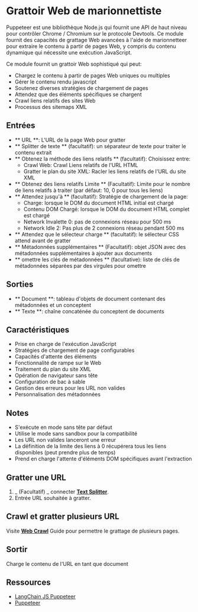 # Grattoir Web de marionnettiste

Puppeteer est une bibliothèque Node.js qui fournit une API de haut niveau pour contrôler Chrome / Chromium sur le protocole Devtools. Ce module fournit des capacités de grattage Web avancées à l'aide de marionnetteer pour extraire le contenu à partir de pages Web, y compris du contenu dynamique qui nécessite une exécution JavaScript.

Ce module fournit un grattoir Web sophistiqué qui peut:
- Chargez le contenu à partir de pages Web uniques ou multiples
- Gérer le contenu rendu javascript
- Soutenez diverses stratégies de chargement de pages
- Attendez que des éléments spécifiques se chargent
- Crawl liens relatifs des sites Web
- Processus des sitemaps XML

## Entrées

- ** URL **: L'URL de la page Web pour gratter
- ** Splitter de texte ** (facultatif): un séparateur de texte pour traiter le contenu extrait
- ** Obtenez la méthode des liens relatifs ** (facultatif): Choisissez entre:
  - Crawl Web: Crawl Liens relatifs de l'URL HTML
  - Gratter le plan du site XML: Racler les liens relatifs de l'URL du site XML
- ** Obtenez des liens relatifs Limite ** (Facultatif): Limite pour le nombre de liens relatifs à traiter (par défaut: 10, 0 pour tous les liens)
- ** Attendez jusqu'à ** (facultatif): Stratégie de chargement de la page:
  - Charge: lorsque le DOM du document HTML initial est chargé
  - Contenu DOM Chargé: lorsque le DOM du document HTML complet est chargé
  - Network Invalette 0: pas de connexions réseau pour 500 ms
  - Network Idle 2: Pas plus de 2 connexions réseau pendant 500 ms
- ** Attendez que le sélecteur charge ** (facultatif): le sélecteur CSS attend avant de gratter
- ** Métadonnées supplémentaires ** (Facultatif): objet JSON avec des métadonnées supplémentaires à ajouter aux documents
- ** omettre les clés de métadonnées ** (facultative): liste de clés de métadonnées séparées par des virgules pour omettre

## Sorties

- ** Document **: tableau d'objets de document contenant des métadonnées et un conceptent
- ** Texte **: chaîne concaténée du conceptent de documents

## Caractéristiques
- Prise en charge de l'exécution JavaScript
- Stratégies de chargement de page configurables
- Capacités d'attente des éléments
- Fonctionnalité de rampe sur le Web
- Traitement du plan du site XML
- Opération de navigateur sans tête
- Configuration de bac à sable
- Gestion des erreurs pour les URL non valides
- Personnalisation des métadonnées

## Notes
- S'exécute en mode sans tête par défaut
- Utilise le mode sans sandbox pour la compatibilité
- Les URL non valides lanceront une erreur
- La définition de la limite des liens à 0 récupérera tous les liens disponibles (peut prendre plus de temps)
- Prend en charge l'attente d'éléments DOM spécifiques avant l'extraction

## Gratter une URL

1.  _ (Facultatif) _ connecter **[Text Splitter](../text-splitters/)**.
2. Entrée URL souhaitée à gratter.

## Crawl et gratter plusieurs URL
Visite **[Web Crawl](../../use-cases/web-crawl.md)** Guide pour permettre le grattage de plusieurs pages.

## Sortir

Charge le contenu de l'URL en tant que document

## Ressources

* [LangChain JS Puppeteer](https://js.langchain.com/docs/integrations/document_loaders/web_loaders/web_puppeteer)
* [Puppeteer](https://pptr.dev/)
